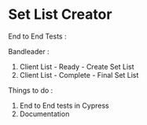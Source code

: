 # Set List Creator

End to End Tests : 

Bandleader : 
1) Client List - Ready - Create Set List
2) Client List - Complete - Final Set List

Things to do :
1) End to End tests in Cypress
2) Documentation